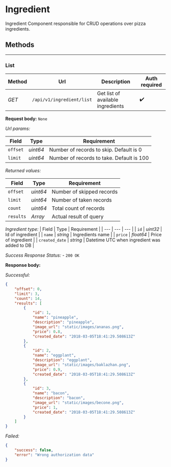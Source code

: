 # Ingredient

Ingredient Component responsible for CRUD operations over pizza ingredients.

## Methods

***

### List

| Method | Url | Description | Auth required |
| --- | --- | --- | --- |
| *GET* | `/api/v1/ingredient/list` | Get list of available ingredients |  :heavy_check_mark: |

**Request body:** `None`

*Url params:*

| Field | Type | Requirement |
| --- | --- | --- |
| `offset` | *uint64* | Number of records to skip. Default is 0 |
| `limit` | *uint64* | Number of records to take. Default is 100 |


*Returned values:*

| Field | Type | Requirement |
| --- | --- | --- |
| `offset` | *uint64* | Number of skipped records  |
| `limit` | *uint64* | Number of taken records |
| `count` | *uint64* | Total count of records |
| `results` | *Array<Ingredient>* | Actual result of query |


*Ingredient type:*
| Field | Type | Requirement |
| --- | --- | --- |
| `id` | *uint32* | Id of ingredient  |
| `name` | *string* | Ingredients name |
| `price` | *float64* | Price of ingredient |
| `created_date` | *string* | Datetime UTC when ingredient was added to DB |

*Success Response Status:* - `200 OK`

**Response body:**

*Successful:*
```json
{
    "offset": 0,
    "limit": 3,
    "count": 14,
    "results": [
        {
            "id": 1,
            "name": "pineapple",
            "description": "pineapple",
            "image_url": "static/images/ananas.png",
            "price": 0.8,
            "created_date": "2018-03-05T18:41:29.508613Z"
        },
        {
            "id": 2,
            "name": "eggplant",
            "description": "eggplant",
            "image_url": "static/images/baklazhan.png",
            "price": 0.9,
            "created_date": "2018-03-05T18:41:29.508613Z"
        },
        {
            "id": 3,
            "name": "bacon",
            "description": "bacon",
            "image_url": "static/images/becone.png",
            "price": 1,
            "created_date": "2018-03-05T18:41:29.508613Z"
        }
    ]
}
```

*Failed:*
```json
{
    "success": false,
    "error": "Wrong authorization data"
}
```
